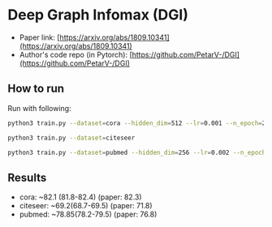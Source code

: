 Deep Graph Infomax (DGI)
========================

- Paper link: [https://arxiv.org/abs/1809.10341](https://arxiv.org/abs/1809.10341)
- Author's code repo (in Pytorch):
  [https://github.com/PetarV-/DGI](https://github.com/PetarV-/DGI)


How to run
----------

Run with following:

```bash
python3 train.py --dataset=cora --hidden_dim=512 --lr=0.001 --n_epoch=200
```

```bash
python3 train.py --dataset=citeseer 
```

```bash
python3 train.py --dataset=pubmed --hidden_dim=256 --lr=0.002 --n_epoch=500
```

Results
-------
* cora: ~82.1 (81.8-82.4) (paper: 82.3)
* citeseer: ~69.2(68.7-69.5) (paper: 71.8)
* pubmed: ~78.85(78.2-79.5) (paper: 76.8)
